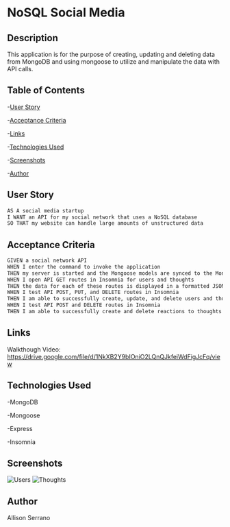 # NoSQL Social Media 

## Description
This application is for the purpose of creating, updating and deleting data from MongoDB and using mongoose to utilize and manipulate the data with API calls. 

## Table of Contents

-[User Story](#User-Story)

-[Acceptance Criteria](#Acceptance-Criteria)

-[Links](#Links)

-[Technologies Used](#Technologies-Used)

-[Screenshots](#Screenshots)

-[Author](#Author)


## User Story
```md
AS A social media startup
I WANT an API for my social network that uses a NoSQL database
SO THAT my website can handle large amounts of unstructured data
````

## Acceptance Criteria
```md
GIVEN a social network API
WHEN I enter the command to invoke the application
THEN my server is started and the Mongoose models are synced to the MongoDB database
WHEN I open API GET routes in Insomnia for users and thoughts
THEN the data for each of these routes is displayed in a formatted JSON
WHEN I test API POST, PUT, and DELETE routes in Insomnia
THEN I am able to successfully create, update, and delete users and thoughts in my database
WHEN I test API POST and DELETE routes in Insomnia
THEN I am able to successfully create and delete reactions to thoughts and add and remove friends to a user’s friend list
````

## Links
Walkthough Video: https://drive.google.com/file/d/1NkXB2Y9bIOniO2LQnQJkfeiWdFigJcFq/view

## Technologies Used

-MongoDB

-Mongoose

-Express

-Insomnia

## Screenshots
![Users](./images/users.png)
![Thoughts](./images/thoughts.png)

## Author
Allison Serrano